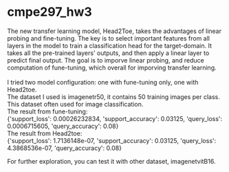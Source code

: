 # cmpe297_hw3

The new transfer learning model, Head2Toe, takes the advantages of linear probing and fine-tuning. The key is to select important features from all layers in the model to train a classification head for the target-domain. It takes all the pre-trained layers' outputs, and then apply a linear layer to predict final output. The goal is to imporve linear probing, and reduce computation of fune-tuning, which overall for imporving transfer learning.
</br>
</br>
I tried two model configuration: one with fune-tuning only, one with Head2toe. </br>
The dataset I used is imagenetr50, it contains 50 training images per class. This dataset often used for image classification. </br>
The result from fune-tuning: </br>
{'support_loss': 0.00026232834, 'support_accuracy': 0.03125, 'query_loss': 0.0006715605, 'query_accuracy': 0.08} </br>
The result from Head2toe: </br>
{'support_loss': 1.7136148e-07, 'support_accuracy': 0.03125, 'query_loss': 4.3868536e-07, 'query_accuracy': 0.08} </br>

For further exploration, you can test it with other dataset, imagenetvitB16. 
